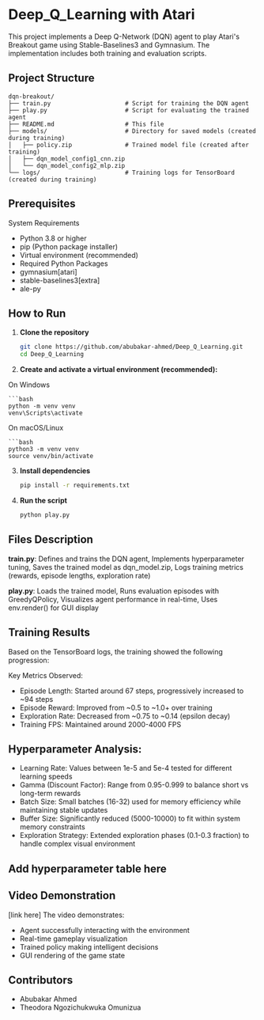# Deep_Q_Learning with Atari
This project implements a Deep Q-Network (DQN) agent to play Atari's Breakout game using Stable-Baselines3 and Gymnasium. The implementation includes both training and evaluation scripts.

## Project Structure
```
dqn-breakout/
├── train.py                     # Script for training the DQN agent  
├── play.py                      # Script for evaluating the trained agent  
├── README.md                    # This file  
├── models/                      # Directory for saved models (created during training)  
│   ├── policy.zip               # Trained model file (created after training)  
│   ├── dqn_model_config1_cnn.zip  
│   └── dqn_model_config2_mlp.zip  
└── logs/                        # Training logs for TensorBoard (created during training)
```

## Prerequisites
System Requirements
- Python 3.8 or higher
- pip (Python package installer)
- Virtual environment (recommended)
- Required Python Packages
- gymnasium[atari]
- stable-baselines3[extra]
- ale-py

## How to Run

1. **Clone the repository**
   ```bash
   git clone https://github.com/abubakar-ahmed/Deep_Q_Learning.git
   cd Deep_Q_Learning

2. **Create and activate a virtual environment (recommended):**
   
On Windows

    ```bash
    python -m venv venv
    venv\Scripts\activate
On macOS/Linux

    ```bash
    python3 -m venv venv
    source venv/bin/activate

3. **Install dependencies**
   ```bash
   pip install -r requirements.txt

4. **Run the script**
   ```bash
   python play.py

## Files Description

**train.py**:
Defines and trains the DQN agent, 
Implements hyperparameter tuning, 
Saves the trained model as dqn_model.zip, 
Logs training metrics (rewards, episode lengths, exploration rate)

**play.py**:
Loads the trained model, 
Runs evaluation episodes with GreedyQPolicy, 
Visualizes agent performance in real-time, 
Uses env.render() for GUI display

## Training Results

Based on the TensorBoard logs, the training showed the following progression:

Key Metrics Observed:

- Episode Length: Started around 67 steps, progressively increased to ~94 steps
- Episode Reward: Improved from ~0.5 to ~1.0+ over training
- Exploration Rate: Decreased from ~0.75 to ~0.14 (epsilon decay)
- Training FPS: Maintained around 2000-4000 FPS

## Hyperparameter Analysis:

- Learning Rate: Values between 1e-5 and 5e-4 tested for different learning speeds
- Gamma (Discount Factor): Range from 0.95-0.999 to balance short vs long-term rewards
- Batch Size: Small batches (16-32) used for memory efficiency while maintaining stable updates
- Buffer Size: Significantly reduced (5000-10000) to fit within system memory constraints
- Exploration Strategy: Extended exploration phases (0.1-0.3 fraction) to handle complex visual environment

## Add hyperparameter table here

## Video Demonstration

[link here]
The video demonstrates:

- Agent successfully interacting with the environment
- Real-time gameplay visualization
- Trained policy making intelligent decisions
- GUI rendering of the game state

## Contributors

- Abubakar Ahmed 
- Theodora Ngozichukwuka Omunizua
  
